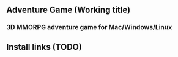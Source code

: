 ## Adventure Game (Working title)

### 3D MMORPG adventure game for Mac/Windows/Linux

## Install links (TODO)
